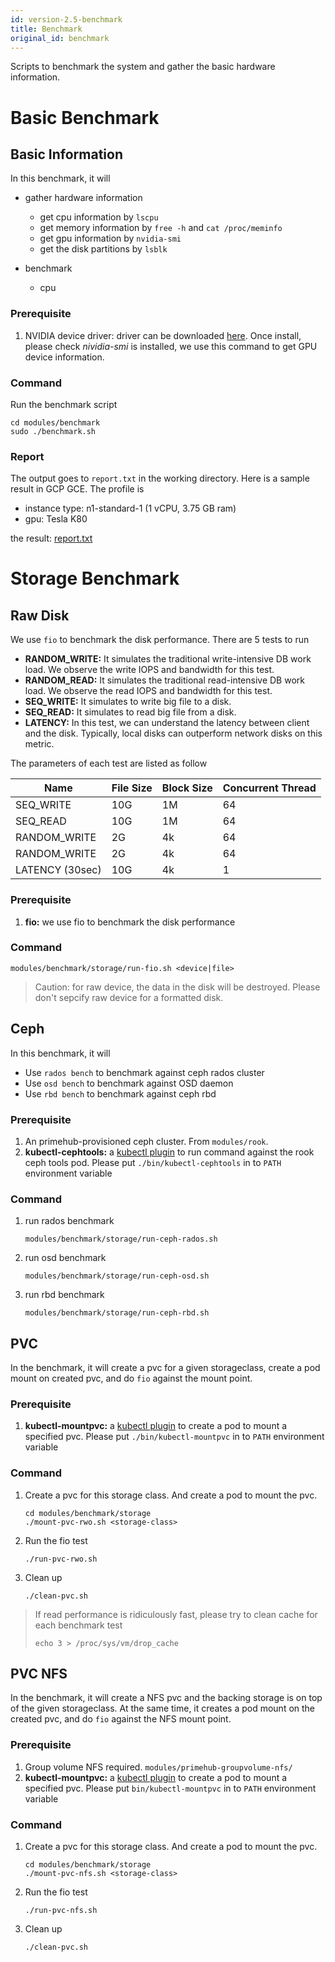 ```yaml
---
id: version-2.5-benchmark
title: Benchmark
original_id: benchmark
---
```


Scripts to benchmark the system and gather the basic hardware information.


# Basic Benchmark

## Basic Information

In this benchmark, it will

- gather hardware information

  - get cpu information by `lscpu`
  - get memory information by `free -h` and `cat /proc/meminfo`
  - get gpu information by `nvidia-smi`
  - get the disk partitions by `lsblk`

- benchmark
  - cpu

### Prerequisite

1. NVIDIA device driver: driver can be downloaded [here](https://developer.nvidia.com/cuda-downloads?target_os=Linux&target_arch=x86_64). Once install, please check _nividia-smi_ is installed, we use this command to get GPU device information.

### Command

Run the benchmark script

```
cd modules/benchmark
sudo ./benchmark.sh
```



### Report

The output goes to `report.txt` in the working directory. Here is a sample result in GCP GCE. The profile is

- instance type: n1-standard-1 (1 vCPU, 3.75 GB ram)
- gpu: Tesla K80

the result: [report.txt](modules/benchmark/report-sample.txt)


# Storage Benchmark

## Raw Disk

We use `fio` to benchmark the disk performance. There are 5 tests to run

- **RANDOM_WRITE:** It simulates the traditional write-intensive DB work load. We observe the write IOPS and bandwidth for this test.
- **RANDOM_READ:** It simulates the traditional read-intensive DB work load. We observe the read IOPS and bandwidth for this test.
- **SEQ_WRITE:** It simulates to write big file to a disk.
- **SEQ_READ:** It simulates to read big file from a disk.
- **LATENCY:** In this test, we can understand the latency between client and the disk. Typically, local disks can outperform network disks on this metric.

The parameters of each test are listed as follow

| Name            | File Size  | Block Size | Concurrent Thread | 
| --------------- | -----------| -----------| ----------------- |
| SEQ_WRITE       | 10G        | 1M         | 64                |
| SEQ_READ        | 10G        | 1M         | 64                |
| RANDOM_WRITE    | 2G         | 4k         | 64                |
| RANDOM_WRITE    | 2G         | 4k         | 64                |
| LATENCY (30sec) | 10G        | 4k         | 1                 |


### Prerequisite
1. **fio:** we use fio to benchmark the disk performance

### Command

```
modules/benchmark/storage/run-fio.sh <device|file>
```

> Caution: for raw device, the data in the disk will be destroyed. Please don't sepcify raw device for a formatted disk.



## Ceph

In this benchmark, it will

- Use `rados bench` to benchmark against ceph rados cluster
- Use `osd bench` to benchmark against OSD daemon
- Use `rbd bench` to benchmark against ceph rbd

### Prerequisite

1. An primehub-provisioned ceph cluster. From `modules/rook`.
1. **kubectl-cephtools:** a [kubectl plugin](https://kubernetes.io/docs/tasks/extend-kubectl/kubectl-plugins/) to run command against the rook ceph tools pod. Please put `./bin/kubectl-cephtools` in to `PATH` environment variable

### Command

1. run rados benchmark

    ```
    modules/benchmark/storage/run-ceph-rados.sh
    ```
    
1. run osd benchmark

    ```
    modules/benchmark/storage/run-ceph-osd.sh
    ```

1. run rbd benchmark


    ```
    modules/benchmark/storage/run-ceph-rbd.sh
    ```

## PVC

In the benchmark, it will create a pvc for a given storageclass, create a pod mount on created pvc, and do `fio` against the mount point.

### Prerequisite

1. **kubectl-mountpvc:** a [kubectl plugin](https://kubernetes.io/docs/tasks/extend-kubectl/kubectl-plugins/) to create a pod to mount a specified pvc. Please put `./bin/kubectl-mountpvc` in to `PATH` environment variable

### Command

1. Create a pvc for this storage class. And create a pod to mount the pvc.

    ```
    cd modules/benchmark/storage
    ./mount-pvc-rwo.sh <storage-class>
    ```

2. Run the fio test

    ```
    ./run-pvc-rwo.sh
    ```

3. Clean up

    ```
    ./clean-pvc.sh
    ```

> If read performance is ridiculously fast, please try to clean cache for each benchmark test
> 
> ```   
> echo 3 > /proc/sys/vm/drop_cache
> ```


## PVC NFS

In the benchmark, it will create a NFS pvc and the backing storage is on top of the given storageclass. At the same time, it creates a pod mount on the created pvc, and do `fio` against the NFS mount point.

### Prerequisite

1. Group volume NFS required. `modules/primehub-groupvolume-nfs/`
1. **kubectl-mountpvc:** a [kubectl plugin](https://kubernetes.io/docs/tasks/extend-kubectl/kubectl-plugins/) to create a pod to mount a specified pvc. Please put `bin/kubectl-mountpvc` in to `PATH` environment variable


### Command

1. Create a pvc for this storage class. And create a pod to mount the pvc.

    ```
    cd modules/benchmark/storage
    ./mount-pvc-nfs.sh <storage-class>
    ```

2. Run the fio test

    ```
    ./run-pvc-nfs.sh
    ```

3. Clean up

    ```
    ./clean-pvc.sh
    ```
